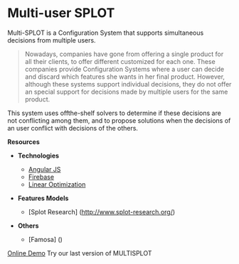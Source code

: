 # Multi-user SPLOT

Multi-SPLOT is a Configuration System that supports simultaneous decisions from multiple users.

> Nowadays, companies have gone from offering a
> single product for all their clients, to offer different customized
> for each one.
> These companies provide Configuration Systems
> where a user can decide and discard which features she wants
> in her final product. However, although these systems support
> individual decisions, they do not offer an special support for
> decisions made by multiple users for the same product.



This system uses offthe-shelf solvers to determine if these decisions are not conflicting among them, and to propose solutions when the decisions of an
user conflict with decisions of the others.

**Resources**

- **Technologies**
  - [Angular JS](www.angularjs.com)
  - [Firebase](www.console.firebase.google.com)
  - [Linear Optimization](https://developers.google.com/apps-script/reference/optimization/linear-optimization-constraint)

- **Features Models**
  - [Splot Research] (http://www.splot-research.org/)

- **Others**
  - [Famosa] ()

[Online Demo](https://sebasg22.github.io/SPLOT) Try our last version of MULTISPLOT


 
